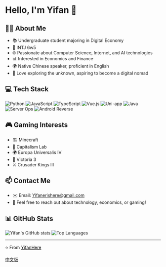 # Hello, I'm Yifan 👋

## 🧑‍🎓 About Me
- 📚 Undergraduate student majoring in Digital Economy
- 🧠 INTJ 6w5
- 🌐 Passionate about Computer Science, Internet, and AI technologies
- 📊 Interested in Economics and Finance
- 🌍 Native Chinese speaker, proficient in English
- 🚀 Love exploring the unknown, aspiring to become a digital nomad

## 💻 Tech Stack
![Python](https://img.shields.io/badge/-Python-3776AB?style=flat-square&logo=python&logoColor=white)
![JavaScript](https://img.shields.io/badge/-JavaScript-F7DF1E?style=flat-square&logo=javascript&logoColor=black)
![TypeScript](https://img.shields.io/badge/-TypeScript-3178C6?style=flat-square&logo=typescript&logoColor=white)
![Vue.js](https://img.shields.io/badge/-Vue.js-4FC08D?style=flat-square&logo=vue.js&logoColor=white)
![Uni-app](https://img.shields.io/badge/-Uni_app-2B9939?style=flat-square)
![Java](https://img.shields.io/badge/-Java-007396?style=flat-square&logo=java&logoColor=white)
![Server Ops](https://img.shields.io/badge/-Server_Operations-232F3E?style=flat-square&logo=amazon-aws&logoColor=white)
![Android Reverse](https://img.shields.io/badge/-Android_Reverse_Engineering-3DDC84?style=flat-square&logo=android&logoColor=white)

## 🎮 Gaming Interests
- 🏗️ Minecraft
- 💼 Capitalism Lab
- 🌍 Europa Universalis IV
- 👑 Victoria 3
- ⚔️ Crusader Kings III

## 📫 Contact Me
- ✉️ Email: Yifanerishere@gmail.com
- 💬 Feel free to reach out about technology, economics, or gaming!

## 📊 GitHub Stats
![Yifan's GitHub stats](https://github-readme-stats.vercel.app/api?username=YifanHere&show_icons=true&theme=radical)
![Top Languages](https://github-readme-stats.vercel.app/api/top-langs/?username=YifanHere&layout=compact&theme=radical)

---

⭐️ From [YifanHere](https://github.com/YifanHere)

[中文版](./README_CN.md)
